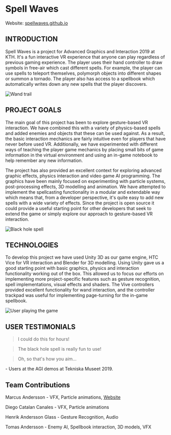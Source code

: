 # Spell Waves

Website: [spellwaves.github.io](https://marcus1337.github.io/spellwaves.github.io)

## INTRODUCTION
Spell Waves is a project for Advanced Graphics and Interaction 2019 at KTH. It's a fun interactive VR experience that anyone can play regardless of previous gaming experience. The player uses their hand controller to draw symbols in free-air which cast different spells. For example, the player can use spells to teleport themselves, polymorph objects into different shapes or summon a tornado. The player also has access to a spellbook which automatically writes down any new spells that the player discovers.

![Wand trail](https://marcus1337.github.io/spellwaves.github.io/images/wandtrail.png)

## PROJECT GOALS
The main goal of this project has been to explore gesture-based VR interaction. We have combined this with a variety of physics-based spells and added enemies and objects that these can be used against. As a result, the basic interaction mechanics are fairly intuitive even for players that have never before used VR. Additionally, we have experimented with different ways of teaching the player game mechanics by placing small bits of game information in the virtual environment and using an in-game notebook to help remember any new information.

The project has also provided an excellent context for exploring advanced graphic effects, physics interaction and video game AI programming. The graphics have been mainly focused on experimenting with particle systems, post-processing effects, 3D modelling and animation. We have attempted to implement the spellcasting functionality in a modular and extendable way which means that, from a developer perspective, it's quite easy to add new spells with a wide variety of effects. Since the project is open source it could provide a useful starting point for other developers that seek to extend the game or simply explore our approach to gesture-based VR interaction.

![Black hole spell](https://marcus1337.github.io/spellwaves.github.io/images/blackhole.PNG)

## TECHNOLOGIES
To develop this project we have used Unity 3D as our game engine, HTC Vice for VR interaction and Blender for 3D modelling. Using Unity gave us a good starting point with basic graphics, physics and interaction functionality working out of the box. This allowed us to focus our efforts on implementing more project-specific features such as gesture recognition, spell implementations, visual effects and shaders. The Vive controllers provided excellent functionality for wand interaction, and the controller trackpad was useful for implementing page-turning for the in-game spellbook.

![User playing the game](https://marcus1337.github.io/spellwaves.github.io/images/picintro.jpg)

## USER TESTIMONIALS

> I could do this for hours!  

> The black hole spell is really fun to use!  

> Oh, so that's how you aim...  

\- Users at the AGI demos at Tekniska Museet 2019.

## Team Contributions
Marcus Andersson - VFX, Particle animations, [Website](https://marcus1337.github.io/spellwaves.github.io)  

Diego Catalan Canales - VFX, Particle animations  

Henrik Andersson Glass - Gesture Recognition, Audio  

Tomas Andersson - Enemy AI, Spellbook interaction, 3D models, VFX  
